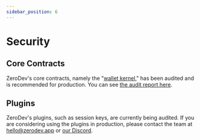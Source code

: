```yaml
---
sidebar_position: 6
---
```


# Security

## Core Contracts

ZeroDev's core contracts, namely the "[wallet kernel](https://github.com/zerodevapp/zerodev-wallet-kernel)," has been audited and is recommended for production.  You can see [the audit report here](https://github.com/zerodevapp/zerodev-wallet-kernel/blob/main/audits/kalos_v1.pdf).

## Plugins

ZeroDev's plugins, such as session keys, are currently being audited.  If you are considering using the plugins in production, please contact the team at hello@zerodev.app or [our Discord](https://discord.gg/KS9MRaTSjx).